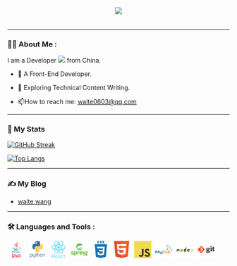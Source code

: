 <div id="header" align="center">
  <img src="https://img.waite.wang/images/2022/10/16/1640011365736.png" width="100"/>
</div>

<div align="center">
  <img src="https://komarev.com/ghpvc/?username=waite0603&style=flat-square&color=blue" alt=""/>
</div>


---


### :woman_technologist: About Me :


I am a Developer <img src="https://media.giphy.com/media/WUlplcMpOCEmTGBtBW/giphy.gif" width="30"> from China.

- :telescope: A Front-End Developer.

- :seedling: Exploring Technical Content Writing.

- :mailbox:How to reach me: waite0603@qq.com


---


### 👋 My Stats 

[![GitHub Streak](http://github-readme-streak-stats.herokuapp.com?user=waite0603&theme=dark&background=000000)](https://git.io/streak-stats)

[![Top Langs](https://github-readme-stats.vercel.app/api/top-langs/?username=waite0603&layout=compact&theme=vision-friendly-dark)](https://github.com/anuraghazra/github-readme-stats)


---


### :writing_hand: My Blog 
+ [waite.wang](https://waite.wang)


---


### :hammer_and_wrench: Languages and Tools :

<div>
  <img src="https://github.com/devicons/devicon/blob/master/icons/java/java-original-wordmark.svg" title="Java" alt="Java" width="40" height="40"/>&nbsp;
  <img src="https://github.com/devicons/devicon/blob/master/icons/python/python-original-wordmark.svg" title="Python" alt="Python" width="40" height="40"/>&nbsp;
  <img src="https://github.com/devicons/devicon/blob/master/icons/react/react-original-wordmark.svg" title="React" alt="React" width="40" height="40"/>&nbsp;
  <img src="https://github.com/devicons/devicon/blob/master/icons/spring/spring-original-wordmark.svg" title="Spring" alt="Spring" width="40" height="40"/>&nbsp;
  <img src="https://github.com/devicons/devicon/blob/master/icons/css3/css3-plain-wordmark.svg"  title="CSS3" alt="CSS" width="40" height="40"/>&nbsp;
  <img src="https://github.com/devicons/devicon/blob/master/icons/html5/html5-original.svg" title="HTML5" alt="HTML" width="40" height="40"/>&nbsp;
  <img src="https://github.com/devicons/devicon/blob/master/icons/javascript/javascript-original.svg" title="JavaScript" alt="JavaScript" width="40" height="40"/>&nbsp;
  <img src="https://github.com/devicons/devicon/blob/master/icons/mysql/mysql-original-wordmark.svg" title="MySQL"  alt="MySQL" width="40" height="40"/>&nbsp;
  <img src="https://github.com/devicons/devicon/blob/master/icons/nodejs/nodejs-original-wordmark.svg" title="NodeJS" alt="NodeJS" width="40" height="40"/>&nbsp;
  <img src="https://github.com/devicons/devicon/blob/master/icons/git/git-original-wordmark.svg" title="Git" **alt="Git" width="40" height="40"/>
</div>
